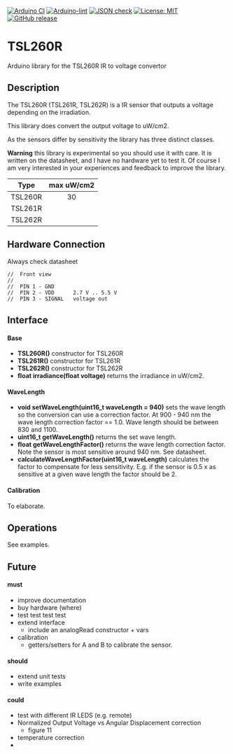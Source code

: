 
[![Arduino CI](https://github.com/RobTillaart/TSL260R/workflows/Arduino%20CI/badge.svg)](https://github.com/marketplace/actions/arduino_ci)
[![Arduino-lint](https://github.com/RobTillaart/TSL260R/actions/workflows/arduino-lint.yml/badge.svg)](https://github.com/RobTillaart/TSL260R/actions/workflows/arduino-lint.yml)
[![JSON check](https://github.com/RobTillaart/TSL260R/actions/workflows/jsoncheck.yml/badge.svg)](https://github.com/RobTillaart/TSL260R/actions/workflows/jsoncheck.yml)
[![License: MIT](https://img.shields.io/badge/license-MIT-green.svg)](https://github.com/RobTillaart/TSL260R/blob/master/LICENSE)
[![GitHub release](https://img.shields.io/github/release/RobTillaart/TSL260R.svg?maxAge=3600)](https://github.com/RobTillaart/TSL260R/releases)


# TSL260R

Arduino library for the TSL260R IR to voltage convertor


## Description

The TSL260R (TSL261R, TSL262R) is a IR sensor that outputs a voltage depending on the irradiation.

This library does convert the output voltage to uW/cm2.

As the sensors differ by sensitivity the library has three distinct classes.


**Warning** this library is experimental so you should use it with care.
It is written on the datasheet, and I have no hardware yet to test it. 
Of course I am very interested in your experiences and feedback to improve
the library.

|  Type     |  max uW/cm2  |
|:---------:|:------------:|
|  TSL260R  |   30
|  TSL261R  |
|  TSL262R  |


## Hardware Connection

Always check datasheet 

```
//  Front view 
//
//  PIN 1 - GND
//  PIN 2 - VDD      2.7 V .. 5.5 V
//  PIN 3 - SIGNAL   voltage out
```


## Interface

#### Base

- **TSL260R()** constructor for TSL260R
- **TSL261R()** constructor for TSL261R
- **TSL262R()** constructor for TSL262R
- **float irradiance(float voltage)** returns the irradiance in uW/cm2.

#### WaveLength

- **void setWaveLength(uint16_t waveLength = 940)** sets the wave length so the conversion can use a correction factor. 
At 900 - 940 nm the wave length correction factor == 1.0.
Wave length should be between 830 and 1100.
- **uint16_t getWaveLength()** returns the set wave length.
- **float getWaveLengthFactor()** returns the wave length correction factor. 
Note the sensor is most sensitive around 940 nm. See datasheet.
- **calculateWaveLengthFactor(uint16_t waveLength)** calculates the factor to compensate for less sensitivity. 
E.g. if the sensor is 0.5 x as sensitive at a given wave length the factor should be 2. 


#### Calibration

To elaborate.


## Operations

See examples.


## Future

#### must
- improve documentation
- buy hardware (where)
- test test test test
- extend interface
  - include an analogRead constructor + vars
- calibration
  - getters/setters for A and B to calibrate the sensor.

#### should
- extend unit tests
- write examples



#### could
- test with different IR LEDS (e.g. remote)
- Normalized Output Voltage vs Angular Displacement correction
  - figure 11
- temperature correction
- 

